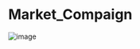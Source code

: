 # Market_Compaign

![image]([https://github.com/VishalMurya/Amazom-Data-Analysis-/assets/146605505/c2a73c04-2d2f-4ab3-8a36-ea21f1383842](https://thinktreemedia.in/blog/wp-content/uploads/2024/05/how-to-run-multiple-ad-campaigns-on-facebook.png)](https://encrypted-tbn0.gstatic.com/images?q=tbn:ANd9GcQFo7eDoBoaBwoCsh6BTtvtgAGeTOtoMN7ZjVaXtY107TJHlDkeovl-BPn8YHfO96qvVl4&usqp=CAU))

